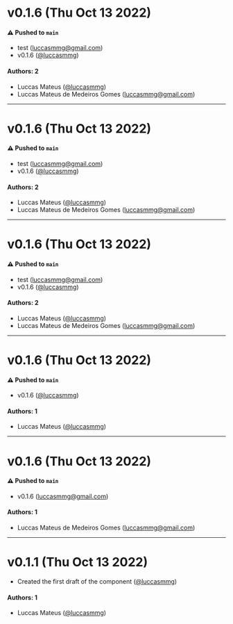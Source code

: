 # v0.1.6 (Thu Oct 13 2022)

#### ⚠️ Pushed to `main`

- test (luccasmmg@gmail.com)
- v0.1.6 ([@luccasmmg](https://github.com/luccasmmg))

#### Authors: 2

- Luccas Mateus  ([@luccasmmg](https://github.com/luccasmmg))
- Luccas Mateus de Medeiros Gomes (luccasmmg@gmail.com)

---

# v0.1.6 (Thu Oct 13 2022)

#### ⚠️ Pushed to `main`

- test (luccasmmg@gmail.com)
- v0.1.6 ([@luccasmmg](https://github.com/luccasmmg))

#### Authors: 2

- Luccas Mateus  ([@luccasmmg](https://github.com/luccasmmg))
- Luccas Mateus de Medeiros Gomes (luccasmmg@gmail.com)

---

# v0.1.6 (Thu Oct 13 2022)

#### ⚠️ Pushed to `main`

- test (luccasmmg@gmail.com)
- v0.1.6 ([@luccasmmg](https://github.com/luccasmmg))

#### Authors: 2

- Luccas Mateus  ([@luccasmmg](https://github.com/luccasmmg))
- Luccas Mateus de Medeiros Gomes (luccasmmg@gmail.com)

---

# v0.1.6 (Thu Oct 13 2022)

#### ⚠️ Pushed to `main`

- v0.1.6 ([@luccasmmg](https://github.com/luccasmmg))

#### Authors: 1

- Luccas Mateus  ([@luccasmmg](https://github.com/luccasmmg))

---

# v0.1.6 (Thu Oct 13 2022)

#### ⚠️ Pushed to `main`

- v0.1.6 (luccasmmg@gmail.com)

#### Authors: 1

- Luccas Mateus de Medeiros Gomes (luccasmmg@gmail.com)

---

# v0.1.1 (Thu Oct 13 2022)

- Created the first draft of the component ([@luccasmmg](https://github.com/luccasmmg))

#### Authors: 1

- Luccas Mateus  ([@luccasmmg](https://github.com/luccasmmg))
